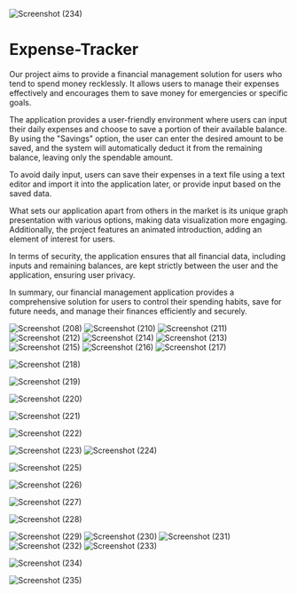 ![Screenshot (234)](https://github.com/Labonnya/Expense-Tracker/assets/75426550/30fc6535-c972-468a-804f-57a774242f74)
# Expense-Tracker

Our project aims to provide a financial management solution for users who tend to spend money recklessly. It allows users to manage their expenses effectively and encourages them to save money for emergencies or specific goals.

The application provides a user-friendly environment where users can input their daily expenses and choose to save a portion of their available balance. By using the "Savings" option, the user can enter the desired amount to be saved, and the system will automatically deduct it from the remaining balance, leaving only the spendable amount.

To avoid daily input, users can save their expenses in a text file using a text editor and import it into the application later, or provide input based on the saved data.

What sets our application apart from others in the market is its unique graph presentation with various options, making data visualization more engaging. Additionally, the project features an animated introduction, adding an element of interest for users.

In terms of security, the application ensures that all financial data, including inputs and remaining balances, are kept strictly between the user and the application, ensuring user privacy.

In summary, our financial management application provides a comprehensive solution for users to control their spending habits, save for future needs, and manage their finances efficiently and securely.

![Screenshot (208)](https://github.com/Labonnya/Expense-Tracker/assets/75426550/3c4776bf-68d9-47fa-ad89-d892f98ca280)
![Screenshot (210)](https://github.com/Labonnya/Expense-Tracker/assets/75426550/2f1602ea-af46-4fb9-bb08-86a0a16e1333)
![Screenshot (211)](https://github.com/Labonnya/Expense-Tracker/assets/75426550/9b8e80c9-c35d-4d1b-b891-4d14c121a08d)
![Screenshot (212)](https://github.com/Labonnya/Expense-Tracker/assets/75426550/65aba9e3-e18a-49bc-90a3-300c6d1a23c0)
![Screenshot (214)](https://github.com/Labonnya/Expense-Tracker/assets/75426550/d3f9af5d-7942-4c60-af43-ff33ed3f0326)
![Screenshot (213)](https://github.com/Labonnya/Expense-Tracker/assets/75426550/970a8f24-8f4c-444d-b31d-4021d070dadf)
![Screenshot (215)](https://github.com/Labonnya/Expense-Tracker/assets/75426550/d86225a3-f19a-4bee-bc97-1dd1f8d20f1d)
![Screenshot (216)](https://github.com/Labonnya/Expense-Tracker/assets/75426550/f72c8b6f-54cf-4581-9982-70a9d31ccdec)
![Screenshot (217)](https://github.com/Labonnya/Expense-Tracker/assets/75426550/189bc089-53af-4169-bad6-9e21407edc04)

![Screenshot (218)](https://github.com/Labonnya/Expense-Tracker/assets/75426550/6df624f1-91fd-460b-a499-205d269793d5)

![Screenshot (219)](https://github.com/Labonnya/Expense-Tracker/assets/75426550/f4a2fff0-5299-4db6-a9f8-0460ef79fdd6)

![Screenshot (220)](https://github.com/Labonnya/Expense-Tracker/assets/75426550/d4d743a1-c9a8-4371-93e7-f735fc4dc8db)

![Screenshot (221)](https://github.com/Labonnya/Expense-Tracker/assets/75426550/38605329-1e5c-4fbc-b1a5-daa67ab7ace4)

![Screenshot (222)](https://github.com/Labonnya/Expense-Tracker/assets/75426550/a9af7c9a-b729-44b0-b883-dc654baa2035)

![Screenshot (223)](https://github.com/Labonnya/Expense-Tracker/assets/75426550/4d29f933-9eb5-4195-992b-e52b0f353978)
![Screenshot (224)](https://github.com/Labonnya/Expense-Tracker/assets/75426550/394b096c-f80d-455b-8d67-6b436a50035e)

![Screenshot (225)](https://github.com/Labonnya/Expense-Tracker/assets/75426550/757bb0ec-37eb-498d-9c44-79c2e65e6ec3)

![Screenshot (226)](https://github.com/Labonnya/Expense-Tracker/assets/75426550/d4a4c2b3-2ede-4fbf-a7cc-f864d8be7bb7)

![Screenshot (227)](https://github.com/Labonnya/Expense-Tracker/assets/75426550/573127e5-b75e-4c7e-b8f5-a3cd7aa47091)

![Screenshot (228)](https://github.com/Labonnya/Expense-Tracker/assets/75426550/8f495961-3870-46ca-9328-0c5c9b16d515)


![Screenshot (229)](https://github.com/Labonnya/Expense-Tracker/assets/75426550/d5220c0a-470c-4930-bca7-62639ccf0293)
![Screenshot (230)](https://github.com/Labonnya/Expense-Tracker/assets/75426550/b73335b4-554f-4337-9426-e7894de464de)
![Screenshot (231)](https://github.com/Labonnya/Expense-Tracker/assets/75426550/38034bdc-5194-49ac-994a-b5f814c34cf5)
![Screenshot (232)](https://github.com/Labonnya/Expense-Tracker/assets/75426550/1e127418-f183-4298-a487-86861f988d88)
![Screenshot (233)](https://github.com/Labonnya/Expense-Tracker/assets/75426550/7523ff88-7ca0-44c8-92c4-e44f6f867efe)


![Screenshot (234)](https://github.com/Labonnya/Expense-Tracker/assets/75426550/3038c13c-3c67-4ef2-900d-d068193fe944)

![Screenshot (235)](https://github.com/Labonnya/Expense-Tracker/assets/75426550/30d3a430-a6c3-440e-8718-1ffe35b44655)
